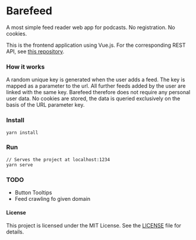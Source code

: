 # Barefeed
A most simple feed reader web app for podcasts. No registration. No cookies.

This is the frontend application using Vue.js.
For the corresponding REST API, see [this repository](https://github.com/cdrcqnts/barefeed-rest).

### How it works
A random unique key is generated when the user adds a feed.
The key is mapped as a parameter to the url. All further feeds added by the user are linked with the same key.
Barefeed therefore does not require any personal user data. 
No cookies are stored, the data is queried exclusively on the basis of the URL parameter key.

### Install
```
yarn install
```

### Run
```
// Serves the project at localhost:1234
yarn serve 
```

### TODO
- Button Tooltips
- Feed crawling fo given domain

#### License
This project is licensed under the MIT License. See the [LICENSE](https://github.com/cdrcqnts/barefeed/blob/master/LICENSE) file for details.